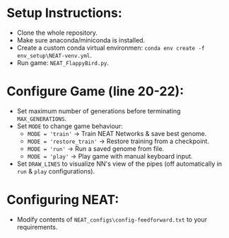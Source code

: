  # Setup Instructions:
 * Clone the whole repository.
 * Make sure anaconda/miniconda is installed.
 * Create a custom conda virtual environmen: `conda env create -f env_setup\NEAT-venv.yml`.
 * Run game: `NEAT_FlappyBird.py`.

 # Configure Game (line 20-22):
 * Set maximum number of generations before terminating `MAX_GENERATIONS`.
 * Set `MODE` to change game behaviour:
    * `MODE = 'train'` → Train NEAT Networks & save best genome.
    * `MODE = 'restore_train'` → Restore training from a checkpoint.
    * `MODE = 'run'` → Run a saved genome from file.
    * `MODE = 'play'` → Play game with manual keyboard input.
 * Set `DRAW_LINES` to visualize NN's view of the pipes (off automatically in `run` & `play` configurations).

 # Configuring NEAT:
 * Modify contents of `NEAT_configs\config-feedforward.txt` to your requirements.
